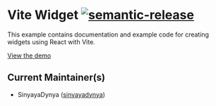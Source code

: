 # Vite Widget [![semantic-release](https://img.shields.io/badge/%20%20%F0%9F%93%A6%F0%9F%9A%80-semantic--release-e10079.svg)](https://github.com/semantic-release/semantic-release)

This example contains documentation and example code for creating widgets using React with Vite.

[View the demo](https://sinyayadynya.github.io/vite-widget/index.html)

## Current Maintainer(s)

- SinyayaDynya ([sinyayadynya](https://github.com/sinyayadynya))
